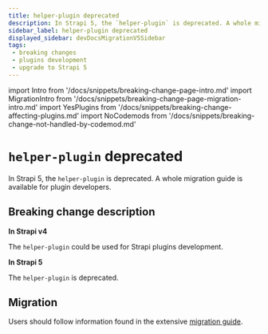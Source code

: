 ```yaml
---
title: helper-plugin deprecated
description: In Strapi 5, the `helper-plugin` is deprecated. A whole migration reference is available for plugin developers.
sidebar_label: helper-plugin deprecated
displayed_sidebar: devDocsMigrationV5Sidebar
tags:
 - breaking changes
 - plugins development
 - upgrade to Strapi 5
---
```


import Intro from '/docs/snippets/breaking-change-page-intro.md'
import MigrationIntro from '/docs/snippets/breaking-change-page-migration-intro.md'
import YesPlugins from '/docs/snippets/breaking-change-affecting-plugins.md'
import NoCodemods from '/docs/snippets/breaking-change-not-handled-by-codemod.md'

# `helper-plugin` deprecated

In Strapi 5, the `helper-plugin` is deprecated. A whole migration guide is available for plugin developers.

 <Intro />

<YesPlugins />
<NoCodemods />

## Breaking change description

<SideBySideContainer>

<SideBySideColumn>

**In Strapi v4**

The `helper-plugin` could be used for Strapi plugins development.

</SideBySideColumn>

<SideBySideColumn>

**In Strapi 5**

The `helper-plugin` is deprecated.

</SideBySideColumn>

</SideBySideContainer>

## Migration

Users should follow information found in the  extensive [migration guide](/dev-docs/migration/v4-to-v5/additional-resources/helper-plugin).
